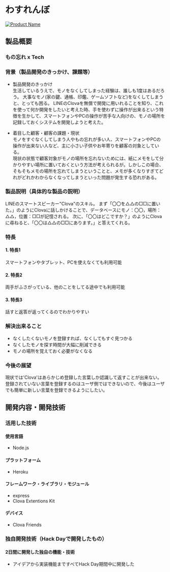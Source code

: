 # わすれんぼ

[![Product Name](image.png)](https://youtu.be/rVMJIfPe9TI)

## 製品概要
### もの忘れ x Tech

### 背景（製品開発のきっかけ、課題等）
- 製品開発のきっかけ  
生活しているうえで、モノをなくしてしまった経験は、誰しも1度はあるだろう。  大事なモノ(家の鍵、通帳、印鑑、ゲームソフトなど)をなくしてしまうと、とっても困る。  LINEのClovaを無償で開発に用いれることを知り、これを使って何か開発をしたいと考えた時、手を使わずに操作が出来るという特徴を生かして、スマートフォンやPCの操作が苦手な人向けの、モノの場所を記録しておくシステムを開発しようと考えた。
 
- 着目した顧客・顧客の課題・現状  
モノをすぐなくしてしまう人やもの忘れが多い人、スマートフォンやPCの操作が出来ない人など、主に小さい子供やお年寄りを顧客の対象としている。  
現状の状態で顧客対象がモノの場所を忘れないためには、紙にメモをして分かりやすい場所に置いておくという方法が考えられるが。しかしこの場合、そもそもメモの場所を忘れてしまうということと、メモが多くなりすぎてどれがどれかわからなくなってしまうといった問題が発生する恐れがある。

### 製品説明（具体的な製品の説明）
LINEのスマートスピーカー"Clova"のスキル。  まず「〇〇を△△の□□に置いた。」のようにClovaに話しかけることで、データベースにモノ：〇〇，場所：△△，位置：□□が記憶される。  次に、「〇〇はどこですか？」のようにClovaに尋ねると、「〇〇は△△の□□にあります。」と答えてくれる。

### 特長

#### 1. 特長1  
スマートフォンやタブレット、PCを使えなくても利用可能

#### 2. 特長2  
両手がふさがっている、他のことをしてる途中でも利用可能

#### 3. 特長3  
話すと返答が返ってくるのでわかりやすい

### 解決出来ること  
- なくしたくないモノを登録すれば、なくしてもすぐ見つかる  
- なくしたモノを探す時間が大幅に削減できる  
- モノの場所を覚えておく必要がなくなる


### 今後の展望
現状では'Clova'はあらかじめ登録した言葉しか認識して返すことが出来ない。登録されていない言葉を登録するのはユーザ側ではできないので、今後はユーザでも簡単に新しい言葉を登録できるようにしたい。

## 開発内容・開発技術
### 活用した技術
#### 使用言語
* Node.js

#### プラットフォーム
* Heroku

#### フレームワーク・ライブラリ・モジュール
* express
* Clova Extentions Kit

#### デバイス
* Clova Friends


### 独自開発技術（Hack Dayで開発したもの）
#### 2日間に開発した独自の機能・技術
* アイデアから実装機能まですべてHack Day期間中に開発した
